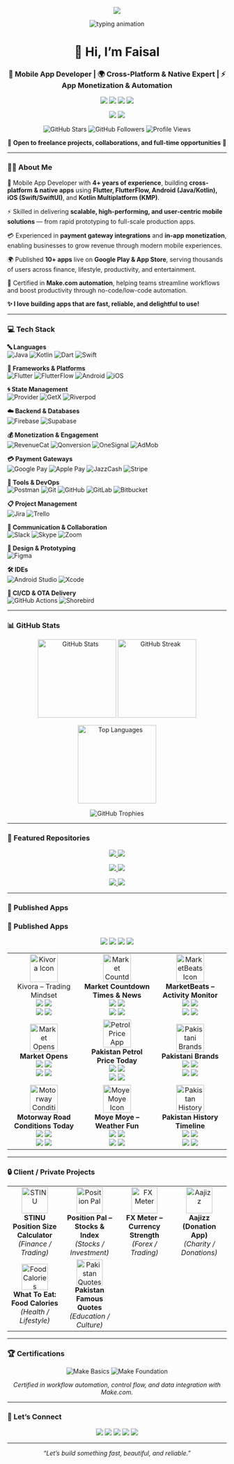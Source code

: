 <!-- Header Banner -->
<p align="center">
  <img src="https://capsule-render.vercel.app/api?type=wave&color=0:0ea5e9,100:22c55e,100:9333ea&height=280&section=header&text=Faisal%20Arshad&fontSize=48&fontColor=ffffff&fontAlignY=30&desc=Mobile%20App%20Engineer%20·%204%2B%20Years%20Experience%20·%2010%2B%20Published%20Apps&descSize=20&descAlign=50&descAlignY=50&descColor=ffffff" />
</p>

<!-- Animated typing tagline -->
<p align="center">
  <img src="https://readme-typing-svg.herokuapp.com?size=20&duration=3000&pause=800&center=true&vCenter=true&width=800&lines=Cross-platform+%7C+Native+Mobile+Development;Rapid+Prototyping+with+Flutter+%26+FlutterFlow;State+Management+%7C+Backend+Integration;Payments+%26+Monetization+%7C+In-App+Engagement;CI%2FCD+%26+OTA+Delivery;Automation+with+Make.com;Building+fast%2C+scalable%2C+user-friendly+apps" alt="typing animation" />
</p>

<h1 align="center">👋 Hi, I’m Faisal</h1>
<h3 align="center">📱 Mobile App Developer | 🌍 Cross-Platform & Native Expert | ⚡ App Monetization & Automation</h3>

<!-- Social Links Row 1: Direct Contacts -->
<p align="center">
  <a href="mailto:faisalarshadciit@gmail.com"><img src="https://img.shields.io/badge/Email-Contact-D14836?style=for-the-badge&logo=gmail&logoColor=white" /></a>
  <a href="https://wa.me/+923088649850"><img src="https://img.shields.io/badge/WhatsApp-Chat-25D366?style=for-the-badge&logo=whatsapp&logoColor=white" /></a>
  <a href="https://www.linkedin.com/in/faisal-arshad-bb5ab1153"><img src="https://img.shields.io/badge/LinkedIn-Connect-0077B5?style=for-the-badge&logo=linkedin&logoColor=white" /></a>
  <a href="https://twitter.com/faisalarshad850"><img src="https://img.shields.io/badge/Twitter-Follow-1DA1F2?style=for-the-badge&logo=twitter&logoColor=white" /></a>
</p>

<!-- Social Links Row 2: Freelance Platforms -->
<p align="center">
  <a href="https://www.upwork.com/freelancers/~0143722ece1833a4ed"><img src="https://img.shields.io/badge/Upwork-Hire-6FDA44?style=for-the-badge&logo=upwork&logoColor=white" /></a>
  <a href="https://www.fiverr.com/faisalarshad850"><img src="https://img.shields.io/badge/Fiverr-Available-1DBF73?style=for-the-badge&logo=fiverr&logoColor=white" /></a>
</p>

<!-- Profile Badges -->
<p align="center">
  <img src="https://img.shields.io/github/stars/faisalarshadciit?label=GitHub%20Stars&logo=github&style=for-the-badge" alt="GitHub Stars"/> 
  <img src="https://img.shields.io/github/followers/faisalarshadciit?label=Followers&logo=github&style=for-the-badge" alt="GitHub Followers"/>
  <img src="https://komarev.com/ghpvc/?username=faisalarshadciit&label=Profile%20Views&color=0ea5e9&style=for-the-badge" alt="Profile Views"/>
</p>

<!-- Call To Action -->
<p align="center">
  📩 <b>Open to freelance projects, collaborations, and full-time opportunities</b> 🚀
</p>

---

### 👨‍💻 About Me  

🚀 Mobile App Developer with **4+ years of experience**, building **cross-platform & native apps** using **Flutter, FlutterFlow, Android (Java/Kotlin), iOS (Swift/SwiftUI)**, and **Kotlin Multiplatform (KMP)**.  

⚡ Skilled in delivering **scalable, high-performing, and user-centric mobile solutions** — from rapid prototyping to full-scale production apps.  

💳 Experienced in **payment gateway integrations** and **in-app monetization**, enabling businesses to grow revenue through modern mobile experiences.  

🌍 Published **10+ apps** live on **Google Play & App Store**, serving thousands of users across finance, lifestyle, productivity, and entertainment.  

🔁 Certified in **Make.com automation**, helping teams streamline workflows and boost productivity through no-code/low-code automation.  

<p align="start">
  <b>✨ I love building apps that are fast, reliable, and delightful to use!</b>
</p>

---

### 💻 Tech Stack  

**🔤 Languages**  
<img src="https://img.shields.io/badge/Java-ED8B00?style=for-the-badge&logo=openjdk&logoColor=white" alt="Java"/> 
<img src="https://img.shields.io/badge/Kotlin-7F52FF?style=for-the-badge&logo=kotlin&logoColor=white" alt="Kotlin"/> 
<img src="https://img.shields.io/badge/Dart-0175C2?style=for-the-badge&logo=dart&logoColor=white" alt="Dart"/> 
<img src="https://img.shields.io/badge/Swift-FA7343?style=for-the-badge&logo=swift&logoColor=white" alt="Swift"/>  

**📱 Frameworks & Platforms**  
<img src="https://img.shields.io/badge/Flutter-02569B?style=for-the-badge&logo=flutter&logoColor=white" alt="Flutter"/> 
<img src="https://img.shields.io/badge/FlutterFlow-027DFD?style=for-the-badge&logo=flutter&logoColor=white" alt="FlutterFlow"/> 
<img src="https://img.shields.io/badge/Android-3DDC84?style=for-the-badge&logo=android&logoColor=white" alt="Android"/> 
<img src="https://img.shields.io/badge/iOS-000000?style=for-the-badge&logo=apple&logoColor=white" alt="iOS"/>  

**🌀 State Management**  
<img src="https://img.shields.io/badge/Provider-02569B?style=for-the-badge&logo=flutter&logoColor=white" alt="Provider"/> 
<img src="https://img.shields.io/badge/GetX-673AB7?style=for-the-badge&logo=flutter&logoColor=white" alt="GetX"/> 
<img src="https://img.shields.io/badge/Riverpod-42A5F5?style=for-the-badge&logo=flutter&logoColor=white" alt="Riverpod"/>  

**☁️ Backend & Databases**  
<img src="https://img.shields.io/badge/Firebase-FFCA28?style=for-the-badge&logo=firebase&logoColor=black" alt="Firebase"/> 
<img src="https://img.shields.io/badge/Supabase-3ECF8E?style=for-the-badge&logo=supabase&logoColor=white" alt="Supabase"/>  

**💰 Monetization & Engagement**  
<img src="https://img.shields.io/badge/RevenueCat-FF6F00?style=for-the-badge&logo=cat&logoColor=white" alt="RevenueCat"/> 
<img src="https://img.shields.io/badge/Qonversion-2E7D32?style=for-the-badge&logo=google-pay&logoColor=white" alt="Qonversion"/> 
<img src="https://img.shields.io/badge/OneSignal-E4405F?style=for-the-badge&logo=onesignal&logoColor=white" alt="OneSignal"/> 
<img src="https://img.shields.io/badge/AdMob-4285F4?style=for-the-badge&logo=googleads&logoColor=white" alt="AdMob"/>  

**💳 Payment Gateways**  
<img src="https://img.shields.io/badge/Google%20Pay-4285F4?style=for-the-badge&logo=googlepay&logoColor=white" alt="Google Pay"/> 
<img src="https://img.shields.io/badge/Apple%20Pay-000000?style=for-the-badge&logo=applepay&logoColor=white" alt="Apple Pay"/> 
<img src="https://img.shields.io/badge/JazzCash-F58220?style=for-the-badge&logo=money&logoColor=white" alt="JazzCash"/> 
<img src="https://img.shields.io/badge/Stripe-008CDD?style=for-the-badge&logo=stripe&logoColor=white" alt="Stripe"/>  

**🧰 Tools & DevOps**  
<img src="https://img.shields.io/badge/Postman-FF6C37?style=for-the-badge&logo=postman&logoColor=white" alt="Postman"/> 
<img src="https://img.shields.io/badge/Git-F05032?style=for-the-badge&logo=git&logoColor=white" alt="Git"/> 
<img src="https://img.shields.io/badge/GitHub-181717?style=for-the-badge&logo=github&logoColor=white" alt="GitHub"/> 
<img src="https://img.shields.io/badge/GitLab-FCA121?style=for-the-badge&logo=gitlab&logoColor=white" alt="GitLab"/> 
<img src="https://img.shields.io/badge/Bitbucket-0052CC?style=for-the-badge&logo=bitbucket&logoColor=white" alt="Bitbucket"/>  

**📋 Project Management**  
<img src="https://img.shields.io/badge/Jira-0052CC?style=for-the-badge&logo=jira&logoColor=white" alt="Jira"/> 
<img src="https://img.shields.io/badge/Trello-026AA7?style=for-the-badge&logo=trello&logoColor=white" alt="Trello"/>  

**💬 Communication & Collaboration**  
<img src="https://img.shields.io/badge/Slack-4A154B?style=for-the-badge&logo=slack&logoColor=white" alt="Slack"/> 
<img src="https://img.shields.io/badge/Skype-00AFF0?style=for-the-badge&logo=skype&logoColor=white" alt="Skype"/> 
<img src="https://img.shields.io/badge/Zoom-2D8CFF?style=for-the-badge&logo=zoom&logoColor=white" alt="Zoom"/> 

**🎨 Design & Prototyping**  
<img src="https://img.shields.io/badge/Figma-F24E1E?style=for-the-badge&logo=figma&logoColor=white" alt="Figma"/> 

**🛠 IDEs**  
<img src="https://img.shields.io/badge/Android%20Studio-3DDC84?style=for-the-badge&logo=androidstudio&logoColor=white" alt="Android Studio"/> 
<img src="https://img.shields.io/badge/Xcode-147EFB?style=for-the-badge&logo=xcode&logoColor=white" alt="Xcode"/>  

**🚀 CI/CD & OTA Delivery**  
<img src="https://img.shields.io/badge/GitHub%20Actions-2088FF?style=for-the-badge&logo=githubactions&logoColor=white" alt="GitHub Actions"/> 
<img src="https://img.shields.io/badge/Shorebird-06B6D4?style=for-the-badge&logo=flutter&logoColor=white" alt="Shorebird"/>  

---

### 📊 GitHub Stats  

<p align="center">
  <img height="180" src="https://github-readme-stats.vercel.app/api?username=faisalarshadciit&show_icons=true&theme=react&hide_border=false&count_private=true" alt="GitHub Stats"/>
  <img height="180" src="https://github-readme-streak-stats.herokuapp.com?user=faisalarshadciit&theme=react&hide_border=false" alt="GitHub Streak"/>
</p>

<p align="center">
  <img height="180" src="https://github-readme-stats.vercel.app/api/top-langs/?username=faisalarshadciit&layout=compact&theme=react&hide_border=false" alt="Top Languages"/>
</p>

<p align="center">
  <img src="https://github-profile-trophy.vercel.app/?username=faisalarshadciit&theme=algolia&no-frame=true&margin-w=10&margin-h=10" alt="GitHub Trophies"/>
</p>

---

### 📌 Featured Repositories  
<p align="center">
  <a href="https://github.com/faisalarshadciit/QRCode-Generator-Android-App">
    <img src="https://github-readme-stats.vercel.app/api/pin/?username=faisalarshadciit&repo=QRCode-Generator-Android-App&theme=react" />
  </a>
  <a href="https://github.com/faisalarshadciit/Flutter-FoodDelivery-App-UI">
    <img src="https://github-readme-stats.vercel.app/api/pin/?username=faisalarshadciit&repo=Flutter-FoodDelivery-App-UI&theme=react" />
  </a>
</p>
<p align="center">
  <a href="https://github.com/faisalarshadciit/WeatherApp-Flutter">
    <img src="https://github-readme-stats.vercel.app/api/pin/?username=faisalarshadciit&repo=WeatherApp-Flutter&theme=react" />
  </a>
  <a href="https://github.com/faisalarshadciit/LinkedIn-Post-Fetcher">
    <img src="https://github-readme-stats.vercel.app/api/pin/?username=faisalarshadciit&repo=LinkedIn-Post-Fetcher&theme=react" />
  </a>
</p>
<p align="center">
  <a href="https://github.com/faisalarshadciit/EventBooking-UI-Flutter">
    <img src="https://github-readme-stats.vercel.app/api/pin/?username=faisalarshadciit&repo=EventBooking-UI-Flutter&theme=react" />
  </a>
  <a href="https://github.com/faisalarshadciit/GoogleAdMob-Flutter">
    <img src="https://github-readme-stats.vercel.app/api/pin/?username=faisalarshadciit&repo=GoogleAdMob-Flutter&theme=react" />
  </a>
</p>

---

### 📱 Published Apps  

### 📱 Published Apps  

<p align="center">
  <img src="https://img.shields.io/badge/Total_Apps-9-blue?style=for-the-badge&logo=appstore&logoColor=white"/>
  <img src="https://img.shields.io/badge/Total_Installs-200K%2B-brightgreen?style=for-the-badge&logo=google-play&logoColor=white"/>
  <img src="https://img.shields.io/badge/Average_Rating-4.6★-gold?style=for-the-badge"/>
  <img src="https://img.shields.io/badge/Total_Reviews-6K%2B-lightgrey?style=for-the-badge&logo=google&logoColor=white"/>
</p>

<p align="center">
  <table>
    <tr>
      <td align="center" width="33%">
        <img src="https://play-lh.googleusercontent.com/Th7gvhrIMUAleNekY22tEY4JDe5EavV2xyA0t6z8zDcnhP_iG1uyXWFq9HBb_jhke90=w240-h480" width="64" alt="Kivora Icon"/><br/>
        <il
        <strong>Kivora – Trading Mindset</strong><br/>
        <img src="https://img.shields.io/badge/Installs-1K%2B-brightgreen?style=for-the-badge&logo=google-play&logoColor=white"/>
        <img src="https://img.shields.io/badge/Rating-5.0★-blue?style=for-the-badge"/> <br/>
        <a href="https://play.google.com/store/apps/details?id=com.blacktowerinvestments.kivora"><img src="https://img.shields.io/badge/Google_Play-414141?style=for-the-badge&logo=google-play&logoColor=white"/></a>
        <a href="https://apps.apple.com/us/app/kivora-trading-mindset/id6741102936"><img src="https://img.shields.io/badge/App_Store-0D96F6?style=for-the-badge&logo=app-store&logoColor=white"/></a>
      </td>
      <td align="center" width="33%">
        <img src="https://play-lh.googleusercontent.com/tU7NVq3N_BtfVvlHUtcOpFs3D-9s7TXg4or_G9p2z5jbAzl63NZNZoG41MO50XJ0kg=w240-h480" width="64" alt="Market Countdown Icon"/><br/>
        <strong>Market Countdown Times & News</strong><br/>
        <img src="https://img.shields.io/badge/Installs-5K%2B-brightgreen?style=for-the-badge&logo=google-play&logoColor=white"/>
        <img src="https://img.shields.io/badge/Rating-4.96★ (243)-blue?style=for-the-badge"/> <br/>
        <a href="https://play.google.com/store/apps/details?id=com.blacktowerinvestments.marketcountdown"><img src="https://img.shields.io/badge/Google_Play-414141?style=for-the-badge&logo=google-play&logoColor=white"/></a>
        <a href="https://apps.apple.com/us/app/market-countdown-times-news/id1668967522"><img src="https://img.shields.io/badge/App_Store-0D96F6?style=for-the-badge&logo=app-store&logoColor=white"/></a>
      </td>
      <td align="center" width="33%">
        <img src="https://play-lh.googleusercontent.com/DZftg28SuucshlLeWKvzCDfYwFm7ucUbY0Zv-bcDdP-M7_7AeIoqq_ZkyRK7b1_ZQRE=w240-h480" width="64" alt="MarketBeats Icon"/><br/>
        <strong>MarketBeats – Activity Monitor</strong><br/>
        <img src="https://img.shields.io/badge/Installs-5K%2B-brightgreen?style=for-the-badge&logo=google-play&logoColor=white"/>
        <img src="https://img.shields.io/badge/Rating-5.0★-blue?style=for-the-badge"/> <br/>
        <a href="https://play.google.com/store/apps/details?id=com.blacktowerinvesments.marketbeats"><img src="https://img.shields.io/badge/Google_Play-414141?style=for-the-badge&logo=google-play&logoColor=white"/></a>
        <a href="https://apps.apple.com/us/app/market-beats-forex-signals/id1668968485"><img src="https://img.shields.io/badge/App_Store-0D96F6?style=for-the-badge&logo=app-store&logoColor=white"/></a>
      </td>
    </tr>
    <tr>
      <td align="center">
        <img src="https://play-lh.googleusercontent.com/B3NMFWjUx5B5iXyHLOC1_o70Thzq0XCLQEkp2bt3CCKkhHKOjhE6_ycKj1qMTJhMlHo=w240-h480" width="64" alt="Market Opens Icon"/><br/>
        <strong>Market Opens</strong><br/>
        <img src="https://img.shields.io/badge/Installs-10K%2B-brightgreen?style=for-the-badge&logo=google-play&logoColor=white"/>
        <img src="https://img.shields.io/badge/Rating-4.7★-blue?style=for-the-badge"/> <br/>
        <a href="https://play.google.com/store/apps/details?id=com.blacktowerinvestments.marketopens"><img src="https://img.shields.io/badge/Google_Play-414141?style=for-the-badge&logo=google-play&logoColor=white"/></a>
        <a href="https://apps.apple.com/us/app/market-opens/id1570812994"><img src="https://img.shields.io/badge/App_Store-0D96F6?style=for-the-badge&logo=app-store&logoColor=white"/></a>
      </td>
      <td align="center">
        <img src="https://play-lh.googleusercontent.com/ydoQ92cr0Z_PHVXur-YuVvRSNbi46DzqH35tQ19I4nWuCGs9d0_4BpOkP09vT4IxEg=w240-h480" width="64" alt="Petrol Price App Icon"/><br/>
        <strong>Pakistan Petrol Price Today</strong><br/>
        <img src="https://img.shields.io/badge/Installs-100K%2B-brightgreen?style=for-the-badge&logo=google-play&logoColor=white"/>
        <img src="https://img.shields.io/badge/Rating-4.5 (3K+)★-blue?style=for-the-badge"/> <br/>
        <a href="https://play.google.com/store/apps/details?id=com.atrule.pakistanpetrolpricetoday"><img src="https://img.shields.io/badge/Google_Play-414141?style=for-the-badge&logo=google-play&logoColor=white"/></a>
        <a href="https://apps.apple.com/us/app/pakistan-petrol-price-today/id6468675163"><img src="https://img.shields.io/badge/App_Store-0D96F6?style=for-the-badge&logo=app-store&logoColor=white"/></a>
      </td>
      <td align="center">
        <img src="https://play-lh.googleusercontent.com/3DlnF-fz8otJnyX6poWXHaiM8qPWDiiMdiSWwXnhNKkPcWoo00E4Jf8rLCCl0q8be4M=w240-h480" width="64" alt="Pakistani Brands Icon"/><br/>
        <strong>Pakistani Brands</strong><br/>
        <img src="https://img.shields.io/badge/Installs-5K%2B-brightgreen?style=for-the-badge&logo=google-play&logoColor=white"/>
        <img src="https://img.shields.io/badge/Rating-4.1 (48)★-blue?style=for-the-badge"/> <br/>
        <a href="https://play.google.com/store/apps/details?id=com.atrule.fashionapp"><img src="https://img.shields.io/badge/Google_Play-414141?style=for-the-badge&logo=google-play&logoColor=white"/></a>
        <a href="https://apps.apple.com/us/app/pakistani-brands/id6476684286"><img src="https://img.shields.io/badge/App_Store-0D96F6?style=for-the-badge&logo=app-store&logoColor=white"/></a>
      </td>
    </tr>
    <tr>
      <td align="center">
        <img src="https://play-lh.googleusercontent.com/kdQxi_pECUJQbMop-Aid-H4xc88eHplmhELPO4S31lkecDMnlk_0xVMwZMdIb13qmQ=w240-h480" width="64" alt="Motorway Conditions Icon"/><br/>
        <strong>Motorway Road Conditions Today</strong><br/>
        <img src="https://img.shields.io/badge/Installs-10K%2B-brightgreen?style=for-the-badge&logo=google-play&logoColor=white"/>
        <img src="https://img.shields.io/badge/Rating-4.6★%20(1.4K%2B)-blue?style=for-the-badge"/> <br/>
        <a href="https://play.google.com/store/apps/details?id=com.atrule.weatherhighway"><img src="https://img.shields.io/badge/Google_Play-414141?style=for-the-badge&logo=google-play&logoColor=white"/></a>
        <a href="https://apps.apple.com/us/app/motorway-conditions-today/id6472891321"><img src="https://img.shields.io/badge/App_Store-0D96F6?style=for-the-badge&logo=app-store&logoColor=white"/></a>
      </td>
      <td align="center">
        <img src="https://play-lh.googleusercontent.com/DTQJK3HLPx539hWwb_-DqPph34qrUql9d5ynuST6WepHMe42Z73xr5HV5eHVQX5JDU0=w240-h480" width="64" alt="Moye Moye Icon"/><br/>
        <strong>Moye Moye – Weather Fun</strong><br/>
        <img src="https://img.shields.io/badge/Installs-1K%2B-brightgreen?style=for-the-badge&logo=google-play&logoColor=white"/>
        <img src="https://img.shields.io/badge/Rating-5.0★-blue?style=for-the-badge"/> <br/>
        <a href="https://play.google.com/store/apps/details?id=com.atrule.bakwaasmausam"><img src="https://img.shields.io/badge/Google_Play-414141?style=for-the-badge&logo=google-play&logoColor=white"/></a>
        <a href="https://apps.apple.com/us/app/moye-moye-making-weather-fun/id6479732025"><img src="https://img.shields.io/badge/App_Store-0D96F6?style=for-the-badge&logo=app-store&logoColor=white"/></a>
      </td>
      <td align="center">
        <img src="https://play-lh.googleusercontent.com/QuZqQCJ53bM9dJ3n4xVg7FnhGTeDP2Rn3jPQZ0Grq67ffl8H4mkLoKyPpi6i3XA9WB_U=w480-h960-rw" width="64" alt="Pakistan History Timeline Icon"/><br/>
        <strong>Pakistan History Timeline</strong><br/>
        <img src="https://img.shields.io/badge/Installs-5K%2B-brightgreen?style=for-the-badge&logo=google-play&logoColor=white"/>
        <img src="https://img.shields.io/badge/Rating-4.1★ (12)-blue?style=for-the-badge"/> <br/>
        <a href="https://play.google.com/store/apps/details?id=com.atrule.pakistan"><img src="https://img.shields.io/badge/Google_Play-414141?style=for-the-badge&logo=google-play&logoColor=white"/></a>
        <a href="https://apps.apple.com/us/app/pakistan-history-timeline/id6476189201"><img src="https://img.shields.io/badge/App_Store-0D96F6?style=for-the-badge&logo=app-store&logoColor=white"/></a>
      </td>
    </tr>
  </table>
</p>

---

### 🔒 Client / Private Projects  

<p align="center">
  <table>
    <tr>
      <td align="center" width="25%">
        <img src="https://img.icons8.com/ios-filled/100/000000/iphone.png" width="60" alt="STINU"/><br/>
        <strong>STINU Position Size Calculator</strong><br/>
        <em>(Finance / Trading)</em>
      </td>
      <td align="center" width="25%">
        <img src="https://img.icons8.com/ios-filled/100/000000/iphone.png" width="60" alt="Position Pal"/><br/>
        <strong>Position Pal – Stocks & Index</strong><br/>
        <em>(Stocks / Investment)</em>
      </td>
      <td align="center" width="25%">
        <img src="https://img.icons8.com/ios-filled/100/000000/iphone.png" width="60" alt="FX Meter"/><br/>
        <strong>FX Meter – Currency Strength</strong><br/>
        <em>(Forex / Trading)</em>
      </td>
      <td align="center" width="25%">
        <img src="https://img.icons8.com/ios-filled/100/000000/iphone.png" width="60" alt="Aajizz"/><br/>
        <strong>Aajizz (Donation App)</strong><br/>
        <em>(Charity / Donations)</em>
      </td>
    </tr>
    <tr>
      <td align="center">
        <img src="https://img.icons8.com/ios-filled/100/000000/iphone.png" width="60" alt="Food Calories"/><br/>
        <strong>What To Eat: Food Calories</strong><br/>
        <em>(Health / Lifestyle)</em>
      </td>
      <td align="center">
        <img src="https://img.icons8.com/ios-filled/100/000000/iphone.png" width="60" alt="Pakistan Quotes"/><br/>
        <strong>Pakistan Famous Quotes</strong><br/>
        <em>(Education / Culture)</em>
      </td>
      <td></td>
      <td></td>
    </tr>
  </table>
</p>

---

### 🏆 Certifications  

<p align="center">
  <img src="https://img.shields.io/badge/Make.com-Basics-blue?style=for-the-badge&logo=google-forms&logoColor=white" alt="Make Basics"/>
  <img src="https://img.shields.io/badge/Make.com-Foundation-green?style=for-the-badge&logo=google-forms&logoColor=white" alt="Make Foundation"/>
</p>

<p align="center">
  <em>Certified in workflow automation, control flow, and data integration with Make.com.</em>
</p>

---

### 🤝 Let’s Connect  
<p align="center">
  <a href="mailto:faisalarshadciit@gmail.com"><img src="https://img.shields.io/badge/Email-Contact-D14836?style=for-the-badge&logo=gmail&logoColor=white" /></a>
  <a href="https://wa.me/+923088649850"><img src="https://img.shields.io/badge/WhatsApp-Chat-25D366?style=for-the-badge&logo=whatsapp&logoColor=white" /></a>
  <a href="https://www.linkedin.com/in/faisal-arshad-bb5ab1153"><img src="https://img.shields.io/badge/LinkedIn-Connect-0077B5?style=for-the-badge&logo=linkedin&logoColor=white" /></a>
  <a href="https://www.upwork.com/freelancers/~0143722ece1833a4ed"><img src="https://img.shields.io/badge/Upwork-Hire-6FDA44?style=for-the-badge&logo=upwork&logoColor=white" /></a>
  <a href="https://www.fiverr.com/faisalarshad850"><img src="https://img.shields.io/badge/Fiverr-Available-1DBF73?style=for-the-badge&logo=fiverr&logoColor=white" /></a>
</p>

---

<p align="center">
  <em>“Let’s build something fast, beautiful, and reliable.”</em>
</p>

